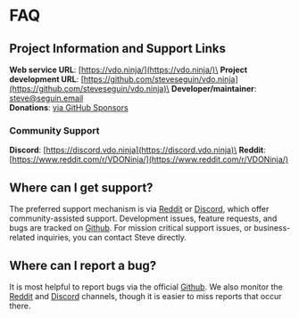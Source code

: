 # FAQ

## Project Information and Support Links

**Web service URL**: [https://vdo.ninja/](https://vdo.ninja/)\
**Project development URL**: [https://github.com/steveseguin/vdo.ninja](https://github.com/steveseguin/vdo.ninja)\
**Developer/maintainer**: [steve@seguin.email](mailto:steve@seguin.email)\
**Donations**: [via GitHub Sponsors](https://github.com/steveseguin/obsninja/wiki/Sponsor-%E2%9D%A4)

### Community Support

**Discord**: [https://discord.vdo.ninja](https://discord.vdo.ninja)\
**Reddit**: [https://www.reddit.com/r/VDONinja/](https://www.reddit.com/r/VDONinja/)

## Where can I get support?

The preferred support mechanism is via [Reddit](https://www.reddit.com/r/VDONinja/) or [Discord](https://discord.gg/feenJm8HTa), which offer community-assisted support. Development issues, feature requests, and bugs are tracked on [Github](https://github.com/steveseguin/obsninja). For mission critical support issues, or business-related inquiries, you can contact Steve directly.

## Where can I report a bug?

It is most helpful to report bugs via the official [Github](https://github.com/steveseguin/obsninja). We also monitor the [Reddit](https://www.reddit.com/r/VDONinja/) and [Discord](https://discord.gg/qWDshMsTar) channels, though it is easier to miss reports that occur there.
